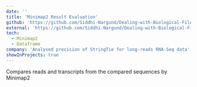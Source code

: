 ```yaml
---
date: ''
title: 'Minimap2 Result Evaluation'
github: 'https://github.com/Siddhi-Nargund/Dealing-with-Biological-File-Formats/blob/master/minimap_evaluation.py'
external: 'https://github.com/Siddhi-Nargund/Dealing-with-Biological-File-Formats'
tech:
  - Minimap2
  - Dataframe
company: 'Analysed precision of StringTie for long-reads RNA-Seq data'
showInProjects: true
---
```


Compares reads and transcripts from the compared sequences by Minimap2
